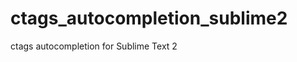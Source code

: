 ctags_autocompletion_sublime2
=============================

ctags autocompletion for Sublime Text 2